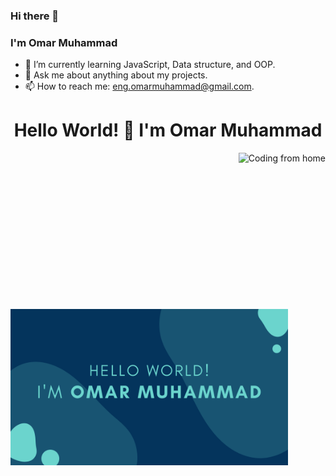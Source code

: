 ### Hi there 👋
### I'm Omar Muhammad


- 🌱 I’m currently learning JavaScript, Data structure, and OOP.
- 💬 Ask me about anything about my projects.
- 📫 How to reach me: eng.omarmuhammad@gmail.com.

<div align="center">
  <h1>Hello World! 👋 I'm Omar Muhammad</h1>
  <img align="right" src="https://media.giphy.com/media/qgQUggAC3Pfv687qPC/giphy.gif" alt="Coding from home" height="250">
  <img align="left" src="./photos/Presentation.png" alt="Coding from home" height="250">
  
  <a href="https://github-readme-stats.vercel.app/api?username=Omar-Muhamad"></a>
  
</div>